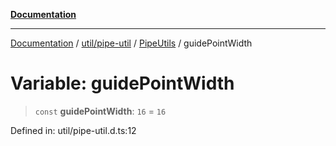[**Documentation**](../../../../../index.md)

***

[Documentation](../../../../../index.md) / [util/pipe-util](../../../index.md) / [PipeUtils](../index.md) / guidePointWidth

# Variable: guidePointWidth

> `const` **guidePointWidth**: `16` = `16`

Defined in: util/pipe-util.d.ts:12

